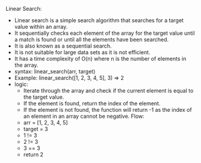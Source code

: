Linear Search: 
- Linear search is a simple search algorithm that searches for a target value within an array.
- It sequentially checks each element of the array for the target value until a match is found or until all the elements have been searched.
- It is also known as a sequential search.
- It is not suitable for large data sets as it is not efficient.
- It has a time complexity of O(n) where n is the number of elements in the array.
- syntax: linear_search(arr, target)
- Example: linear_search([1, 2, 3, 4, 5], 3) => 2
- logic: 
  - Iterate through the array and check if the current element is equal to the target value.
  - If the element is found, return the index of the element.
  - If the element is not found, the function will return -1 as the index of an element in an array cannot be negative.
 Flow:
  - arr = [1, 2, 3, 4, 5]
  - target = 3
  - 1 != 3
  - 2 != 3
  - 3 == 3
  - return 2